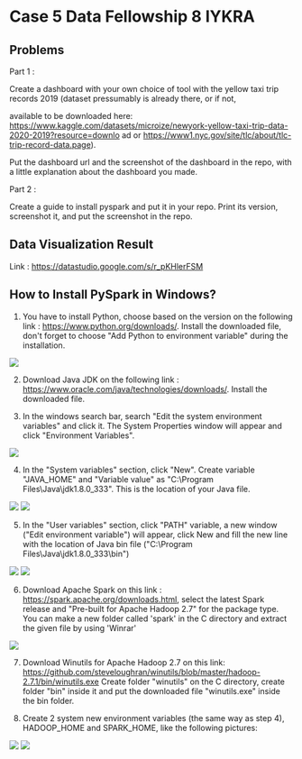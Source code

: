# Case 5 Data Fellowship 8 IYKRA

## Problems
Part 1 :

Create a dashboard with your own choice of tool with the yellow taxi trip records 2019 (dataset
pressumably is already there, or if not,

available to be downloaded here:
https://www.kaggle.com/datasets/microize/newyork-yellow-taxi-trip-data-2020-2019?resource=downlo
ad or https://www1.nyc.gov/site/tlc/about/tlc-trip-record-data.page).

Put the dashboard url and the screenshot of the dashboard in the repo, with a little explanation about
the dashboard you made.

Part 2 :

Create a guide to install pyspark and put it in your repo. Print its version, screenshot it, and put the
screenshot in the repo.

## Data Visualization Result
Link : https://datastudio.google.com/s/r_pKHlerFSM



## How to Install PySpark in Windows?
1. You have to install Python, choose based on the version on the following link : https://www.python.org/downloads/. 
   Install the downloaded file, don't forget to choose "Add Python to environment variable" during the installation.

![](1.png)

2. Download Java JDK on the following link : https://www.oracle.com/java/technologies/downloads/. Install the downloaded file.

3. In the windows search bar, search "Edit the system environment variables" and click it. 
   The System Properties window will appear and click "Environment Variables".

![](2.png)

4. In the "System variables" section, click "New". Create variable "JAVA_HOME" and "Variable value" as "C:\Program Files\Java\jdk1.8.0_333".
   This is the location of your Java file.

![](3.png)
![](4.png)

5. In the "User variables" section, click "PATH" variable, a new window ("Edit environment variable") will appear, click New and fill the new line with the location of Java bin file ("C:\Program Files\Java\jdk1.8.0_333\bin")

![](5.png)
![](6.png)

6. Download Apache Spark on this link : https://spark.apache.org/downloads.html, select the latest Spark release and "Pre-built for Apache Hadoop 2.7" for the package type. 
   You can make a new folder called 'spark' in the C directory and extract the given file by using 'Winrar'

![](7.png)

7. Download Winutils for Apache Hadoop 2.7 on this link: https://github.com/steveloughran/winutils/blob/master/hadoop-2.7.1/bin/winutils.exe
   Create folder "winutils" on the C directory, create folder "bin" inside it and put the downloaded file "winutils.exe" inside the bin folder.

8. Create 2 system new environment variables (the same way as step 4), HADOOP_HOME and SPARK_HOME, like the following pictures:

![](8.png)
![](9.png)

